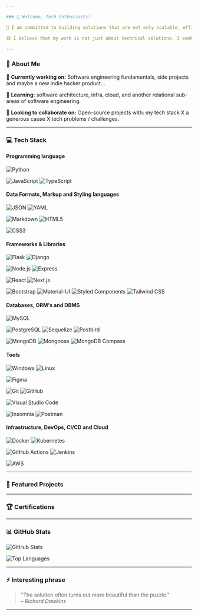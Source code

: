```yaml
--- 

### 👋 Welcome, Tech Enthusiasts!

🧩 I am committed to building solutions that are not only scalable, efficient and innovative, but also reliable and **practical in real-world applications.**

😄 I believe that my work is not just about technical solutions, I seek to create meaningful **improvements in people's lives.**

---
```


### 🌟 About Me

🔭 **Currently working on:** Software engineering fundamentals, side projects and maybe a new indie hacker product...

🌱 **Learning:** software architecture, infra, cloud, and another relational sub-areas of software engineering.

🤝 **Looking to collaborate on:** Open-source projects with: my tech stack X a generous cause X tech problems / challenges.

---

### 💻 Tech Stack

#### **Programming language**

![Python](https://img.shields.io/badge/-Python-3776AB?style=flat&logo=python&logoColor=white)

![JavaScript](https://img.shields.io/badge/-JavaScript-F7DF1E?style=flat&logo=javascript&logoColor=black)
![TypeScript](https://img.shields.io/badge/-TypeScript-3178C6?style=flat&logo=typescript&logoColor=white)

#### **Data Formats, Markup and Styling languages**

![JSON](https://img.shields.io/badge/-JSON-000000?style=flat&logo=json&logoColor=white)
![YAML](https://img.shields.io/badge/-YAML-CB171E?style=flat&logo=yaml&logoColor=white)

![Markdown](https://img.shields.io/badge/-Markdown-000000?style=flat&logo=markdown&logoColor=white)
![HTML5](https://img.shields.io/badge/-HTML5-E34F26?style=flat&logo=html5&logoColor=white)

![CSS3](https://img.shields.io/badge/-CSS3-1572B6?style=flat&logo=css3&logoColor=white)
<!-- add SASS here -->

#### **Frameworks & Libraries**

![Flask](https://img.shields.io/badge/-Flask-000000?style=flat&logo=flask&logoColor=white)
![Django](https://img.shields.io/badge/-Django-092E20?style=flat&logo=django&logoColor=white)

![Node.js](https://img.shields.io/badge/-Node.js-339933?style=flat&logo=nodedotjs&logoColor=white)
![Express](https://img.shields.io/badge/-Express-000000?style=flat&logo=express&logoColor=white)

![React](https://img.shields.io/badge/-React-61DAFB?style=flat&logo=react&logoColor=white)
![Next.js](https://img.shields.io/badge/-Next.js-000000?style=flat&logo=nextdotjs&logoColor=white)

![Bootstrap](https://img.shields.io/badge/-Bootstrap-7952B3?style=flat&logo=bootstrap&logoColor=white)
![Material-UI](https://img.shields.io/badge/-MUI-007FFF?style=flat&logo=mui&logoColor=white)
![Styled Components](https://img.shields.io/badge/-Styled%20Components-DB7093?style=flat&logo=styledcomponents&logoColor=white)
![Tailwind CSS](https://img.shields.io/badge/-Tailwind%20CSS-06B6D4?style=flat&logo=tailwindcss&logoColor=white)

#### **Databases, ORM's and DBMS**

![MySQL](https://img.shields.io/badge/-MySQL-4479A1?style=flat&logo=mysql&logoColor=white)

<!-- Add SQLite here-->

![PostgreSQL](https://img.shields.io/badge/-PostgreSQL-4169E1?style=flat&logo=postgresql&logoColor=white)
![Sequelize](https://img.shields.io/badge/-Sequelize-52B0E7?style=flat&logo=sequelize&logoColor=white)
![Postbird](https://img.shields.io/badge/-Postbird-6A5ACD?style=flat&logo=postgresql&logoColor=white)

![MongoDB](https://img.shields.io/badge/-MongoDB-47A248?style=flat&logo=mongodb&logoColor=white)
![Mongoose](https://img.shields.io/badge/-Mongoose-800000?style=flat&logo=mongodb&logoColor=white)
![MongoDB Compass](https://img.shields.io/badge/-MongoDB%20Compass-47A248?style=flat&logo=mongodb&logoColor=white)

<!-- add a cloud and local DB-Cache here -->

#### **Tools**

![Windows](https://img.shields.io/badge/-Windows-0078D6?style=flat&logo=windows&logoColor=white)
![Linux](https://img.shields.io/badge/-Linux-FCC624?style=flat&logo=linux&logoColor=black)

![Figma](https://img.shields.io/badge/-Figma-F24E1E?style=flat&logo=figma&logoColor=white)

![Git](https://img.shields.io/badge/-Git-F05032?style=flat&logo=git&logoColor=white)
![GitHub](https://img.shields.io/badge/-GitHub-181717?style=flat&logo=github&logoColor=white)

![Visual Studio Code](https://img.shields.io/badge/-VS%20Code-007ACC?style=flat&logo=visualstudiocode&logoColor=white)

![Insomnia](https://img.shields.io/badge/-Insomnia-5849BE?style=flat&logo=insomnia&logoColor=white)
![Postman](https://img.shields.io/badge/-Postman-FF6C37?style=flat&logo=postman&logoColor=white)

<!-- add AI LLM's like GPT / Grok / Cluade || another tools here -->

#### **Infrastructure, DevOps, CI/CD and Cloud**

![Docker](https://img.shields.io/badge/-Docker-2496ED?style=flat&logo=docker&logoColor=white)
![Kubernetes](https://img.shields.io/badge/-Kubernetes-326CE5?style=flat&logo=kubernetes&logoColor=white)
<!-- add teraform -->

![GitHub Actions](https://img.shields.io/badge/-GitHub%20Actions-2088FF?style=flat&logo=githubactions&logoColor=white)
![Jenkins](https://img.shields.io/badge/-Jenkins-D24939?style=flat&logo=jenkins&logoColor=white)
 
![AWS](https://img.shields.io/badge/-AWS-232F3E?style=flat&logo=amazonaws&logoColor=white)

---

### 🚀 **Featured Projects**

<!-- - **[Project 1](https://github.com/)** - Brief description ... -->
<!-- - **[Project 2](https://github.com/)** - Brief description ... -->

<!-- - Check out more in my [GitHub Repositories](https://github.com/yourusername)! -->

---

### 🏆 **Certifications**

<!-- - AWS Certified Solutions Architect -->

--- 

### 📊 **GitHub Stats**

![GitHub Stats](https://github-readme-stats.vercel.app/api?username=gabrielcoutinhose&show_icons=true&theme=github_dark&count_private=true&show_icons=true&include_all_commits)

![Top Languages](https://github-readme-stats.vercel.app/api/top-langs/?username=gabrielcoutinhose&layout=pie&theme=github_dark)

--- 

### ⚡ **Interesting phrase**

> "The solution often turns out more beautiful than the puzzle."  
> – _Richard Dawkins_

--- 

